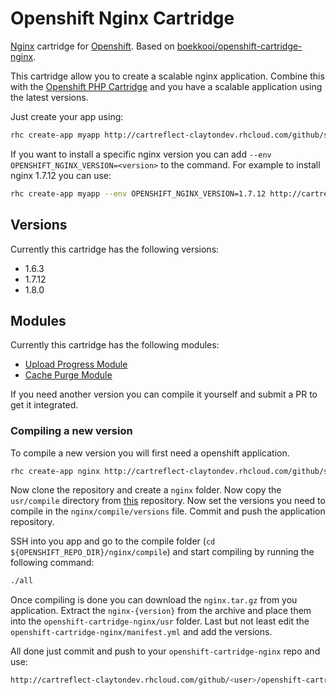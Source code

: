 # Openshift Nginx Cartridge
[Nginx](http://nginx.org/) cartridge for [Openshift](https://www.openshift.com/).
Based on [boekkooi/openshift-cartridge-nginx](https://github.com/boekkooi/openshift-cartridge-nginx).

This cartridge allow you to create a scalable nginx application.
Combine this with the [Openshift PHP Cartridge](https://github.com/sinjab/openshift-cartridge-php) and you have a scalable application using the latest versions.

Just create your app using:
```BASH
rhc create-app myapp http://cartreflect-claytondev.rhcloud.com/github/sinjab/openshift-cartridge-nginx
```

If you want to install a specific nginx version you can add `--env OPENSHIFT_NGINX_VERSION=<version>` to the command.
For example to install nginx 1.7.12 you can use:
```BASH
rhc create-app myapp --env OPENSHIFT_NGINX_VERSION=1.7.12 http://cartreflect-claytondev.rhcloud.com/github/sinjab/openshift-cartridge-nginx
```

## Versions
Currently this cartridge has the following versions:
- 1.6.3
- 1.7.12
- 1.8.0

## Modules
Currently this cartridge has the following modules:
- [Upload Progress Module](https://www.openshift.com/)
- [Cache Purge Module](https://github.com/masterzen/nginx-upload-progress-module)

If you need another version you can compile it yourself and submit a PR to get it integrated.

### Compiling a new version
To compile a new version you will first need a openshift application.
```BASH
rhc create-app nginx http://cartreflect-claytondev.rhcloud.com/github/sinjab/openshift-cartridge-nginx
```

Now clone the repository and create a `nginx` folder. Now copy the `usr/compile` directory from [this](https://github.com/sinjab/openshift-cartridge-nginx) repository.
Now set the versions you need to compile in the `nginx/compile/versions` file. Commit and push the application repository.

SSH into you app and go to the compile folder (`cd ${OPENSHIFT_REPO_DIR}/nginx/compile`) and start compiling by running the following command:
```BASH
./all
```
Once compiling is done you can download the `nginx.tar.gz` from you application.
Extract the `nginx-{version}` from the archive and place them into the `openshift-cartridge-nginx/usr` folder.
Last but not least edit the `openshift-cartridge-nginx/manifest.yml` and add the versions.

All done just commit and push to your `openshift-cartridge-nginx` repo and use:
```BASH
http://cartreflect-claytondev.rhcloud.com/github/<user>/openshift-cartridge-nginx
```
